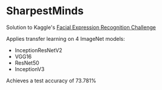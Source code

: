 # SharpestMinds

Solution to Kaggle's [Facial Expression Recognition Challenge](https://www.kaggle.com/c/challenges-in-representation-learning-facial-expression-recognition-challenge)

Applies transfer learning on 4 ImageNet models:
- InceptionResNetV2
- VGG16
- ResNet50
- InceptionV3

Achieves a test accuracy of 73.781%
